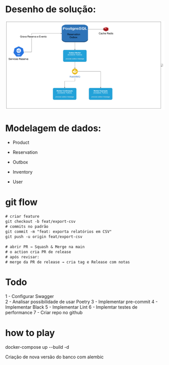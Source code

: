 # Desenho de solução:

![alt text](image-1.png)

# Modelagem de dados:

- Product

- Reservation

- Outbox

- Inventory

- User 

# git flow 

    # criar feature
    git checkout -b feat/export-csv
    # commits no padrão
    git commit -m "feat: exporta relatórios em CSV"
    git push -u origin feat/export-csv

    # abrir PR → Squash & Merge na main
    # o action cria PR de release
    # após revisar:
    # merge da PR de release → cria tag e Release com notas

# Todo 

1 - Configurar Swagger  
2 - Analisar possibilidade de usar Poetry 
3 - Implementar pre-commit 
4 - Implementar Black
5 - Implementar Lint 
6 - Implemtar testes de performance
7 - Criar repo no github 

# how to play 

docker-compose up --build -d

Criação de nova versão do banco com alembic 





